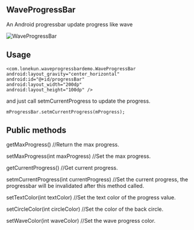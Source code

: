 ## WaveProgressBar

An Android progressbar update progress like wave

![WaveProgressBar](http://7xkou8.com1.z0.glb.clouddn.com/ariesLRX22Gliukun09272015110902.gif)
	
## Usage
```
<com.lonekun.waveprogressbardemo.WaveProgressBar
android:layout_gravity="center_horizontal"
android:id="@+id/progressBar"
android:layout_width="200dp"
android:layout_height="100dp" />
```
and just call setmCurrentProgress to update the progress.

`mProgressBar.setmCurrentProgress(mProgress); `

## Public methods

getMaxProgress() //Return the max progress.

setMaxProgress(int maxProgress) //Set the max progress.

getCurrentProgress() //Get current progress.

setmCurrentProgress(int currentProgress) //Set the current progress, the progressbar will be invalidated after this method called.

setTextColor(int textColor) //Set the text color of the progress value.

setCircleColor(int circleColor) //Set the color of the back circle.

setWaveColor(int waveColor) //Set the wave progress color.

